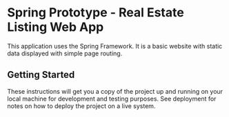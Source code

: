 # Spring Prototype - Real Estate Listing Web App

This application uses the Spring Framework. It is a basic website with static data displayed with simple page routing.

## Getting Started

These instructions will get you a copy of the project up and running on your local machine for development and testing purposes. See deployment for notes on how to deploy the project on a live system.
